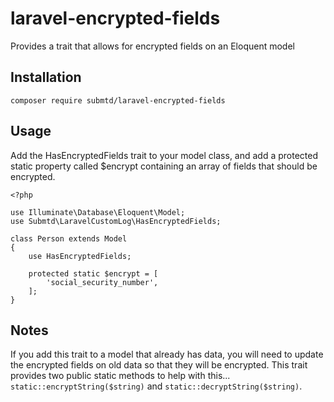 # laravel-encrypted-fields
Provides a trait that allows for encrypted fields on an Eloquent model

## Installation

```
composer require submtd/laravel-encrypted-fields
```

## Usage

Add the HasEncryptedFields trait to your model class, and add a protected static property called $encrypt containing an array of fields that should be encrypted.

```
<?php

use Illuminate\Database\Eloquent\Model;
use Submtd\LaravelCustomLog\HasEncryptedFields;

class Person extends Model
{
    use HasEncryptedFields;
    
    protected static $encrypt = [
        'social_security_number',
    ];
}
```

## Notes

If you add this trait to a model that already has data, you will need to update the encrypted fields on old data so that they will be encrypted. This trait provides two public static methods to help with this... ```static::encryptString($string)``` and ```static::decryptString($string)```.